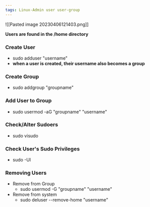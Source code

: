 ```yaml
---
tags: Linux-Admin user user-group
---
```


![[Pasted image 20230406121403.png]]

**Users are found in the /home directory**

### Create User
- sudo adduser "username"
-  **when a user is created, their username also becomes a group**

### Create Group
- sudo addgroup "groupname"

### Add User to Group
- sudo usermod -aG "groupname" "username"

### Check/Alter Sudoers
- sudo visudo

### Check User's Sudo Privileges
- sudo -Ul

### Removing Users
- Remove from Group
	- sudo usermod -G "groupname" "username"
- Remove from system
	- sudo deluser --remove-home "username"

